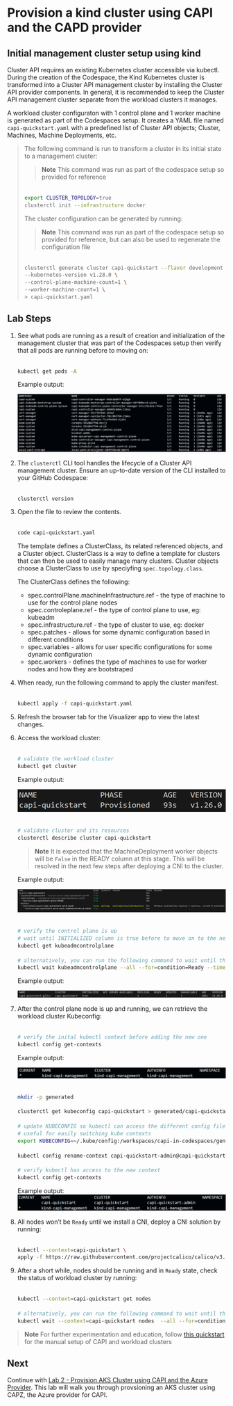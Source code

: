 # Provision a kind cluster using CAPI and the CAPD provider

## Initial management cluster setup using kind

Cluster API requires an existing Kubernetes cluster accessible via kubectl. During the creation of the Codespace, the Kind Kubernetes cluster is transformed into a Cluster API management cluster by installing the Cluster API provider components. In general, it is recommended to keep the Cluster API management cluster separate from the workload clusters it manages.

A workload cluster configuraton with 1 control plane and 1 worker machine is generated as part of the Codespaces setup. It creates a YAML file named `capi-quickstart.yaml` with a predefined list of Cluster API objects; Cluster, Machines, Machine Deployments, etc.

  > The following command is run to transform a cluster in its initial state to a management cluster:
  >> **Note**
  >> This command was run as part of the codespace setup so provided for reference
  >
  > ```bash
  >
  > export CLUSTER_TOPOLOGY=true
  > clusterctl init --infrastructure docker
  >
  > ```
  >
  > The cluster configuration can be generated by running:
  >> **Note**
  >> This command was run as part of the codespace setup so provided for reference, but can also be used to regenerate the configuration file
  >
  > ```bash
  >
  > clusterctl generate cluster capi-quickstart --flavor development \
  > --kubernetes-version v1.28.0 \
  > --control-plane-machine-count=1 \
  > --worker-machine-count=1 \
  > > capi-quickstart.yaml
  >
  > ```

## Lab Steps

1. See what pods are running as a result of creation and initialization of the management cluster that was part of the Codespaces setup then verify that all pods are running before to moving on:

    ```bash

    kubectl get pods -A

    ```

    Example output:

    ![Pods Running](/images/capd-pods-running-example.png)

2. The `clusterctl` CLI tool handles the lifecycle of a Cluster API management cluster. Ensure an up-to-date version of the CLI installed to your GitHub Codespace:

    ```bash

    clusterctl version

    ```

3. Open the file to review the contents.

    ```bash

    code capi-quickstart.yaml

    ```

    The template defines a ClusterClass, its related referenced objects, and a Cluster object. ClusterClass is a way to define a template for clusters that can then be used to easily manage many clusters. Cluster objects choose a ClusterClass to use by speciyfing `spec.topology.class`.

    The ClusterClass defines the following:

    - spec.controlPlane.machineInfrastructure.ref - the type of machine to use for the control plane nodes
    - spec.controleplane.ref - the type of control plane to use, eg: kubeadm
    - spec.infrastructure.ref - the type of cluster to use, eg: docker
    - spec.patches - allows for some dynamic configuration based in different conditions
    - spec.variables - allows for user specific configurations for some dynamic configuration
    - spec.workers - defines the type of machines to use for worker nodes and how they are bootstraped

4. When ready, run the following command to apply the cluster manifest.

    ```bash

    kubectl apply -f capi-quickstart.yaml

    ```

5. Refresh the browser tab for the Visualizer app to view the latest changes.

6. Access the workload cluster:

    ```bash

    # validate the workload cluster
    kubectl get cluster

    ```

    Example output:

    ![Example output of get cluster command](/images/capd-get-cluster.png)

    ```bash

    # validate cluster and its resources
    clusterctl describe cluster capi-quickstart

    ```

    > **Note**
    > It is expected that the MachineDeployment worker objects will be `False` in the READY column at this stage. This will be resolved in the next few steps after deploying a CNI to the cluster.

    Example output:

    ![Example output of describe cluster command](/images/capd-describe-cluster.png)

    ```bash

    # verify the control plane is up
    # wait until INITIALIZED column is true before to move on to the next step
    kubectl get kubeadmcontrolplane

    # alternatively, you can run the following command to wait until the condition has been met or timeout exceeded.
    kubectl wait kubeadmcontrolplane --all --for=condition=Ready --timeout=120s

    ```

    Example output:

    ![Example output of get kubeadmcontrolplane command](/images/capd-get-control-plane.png)

7. After the control plane node is up and running, we can retrieve the workload cluster Kubeconfig:

    ```bash

    # verify the inital kubectl context before adding the new one
    kubectl config get-contexts

    ```

    Example output:

    ![Inital Context](/images/capd-initial-context-example.png)

    ```bash

    mkdir -p generated

    clusterctl get kubeconfig capi-quickstart > generated/capi-quickstart.kubeconfig

    # update KUBECONFIG so kubectl can access the different config files.
    # useful for easily switching kube contexts
    export KUBECONFIG=~/.kube/config:/workspaces/capi-in-codespaces/generated/capi-quickstart.kubeconfig

    kubectl config rename-context capi-quickstart-admin@capi-quickstart capi-quickstart

    # verify kubectl has access to the new context
    kubectl config get-contexts

    ```

    Example output:
    ![Final Context](/images/capd-final-context-example.png)

8. All nodes won’t be `Ready` until we install a CNI, deploy a CNI solution by running:

   ```bash

   kubectl --context=capi-quickstart \
   apply -f https://raw.githubusercontent.com/projectcalico/calico/v3.24.1/manifests/calico.yaml

   ```

9. After a short while, nodes should be running and in `Ready` state, check the status of workload cluster by running:

    ```bash

    kubectl --context=capi-quickstart get nodes

    # alternatively, you can run the following command to wait until the condition has been met or timeout exceeded.
    kubectl wait --context=capi-quickstart nodes  --all --for=condition=Ready --timeout=180s

    ```

> **Note**
> For further experimentation and education, follow [this quickstart](https://cluster-api.sigs.k8s.io/user/quick-start.html) for the manual setup of CAPI and workload clusters

## Next

Continue with [Lab 2 - Provision AKS Cluster using CAPI and the Azure Provider](./2-managed-aks-cluster.md). This lab will walk you through provsioning an AKS cluster using CAPZ, the Azure provider for CAPI.
